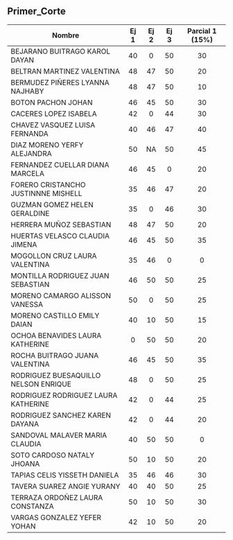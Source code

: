 ## __Primer_Corte__ 

| Nombre                                    | Ej 1 | Ej 2 | Ej 3 | Parcial 1 (15%) |
|-------------------------------------------|:---:|:---:|:---:|:----------------:|
| BEJARANO BUITRAGO KAROL DAYAN             | 40  |  0  | 50  |        30        |
| BELTRAN MARTINEZ VALENTINA                | 48  | 47  | 50  |        20        |
| BERMUDEZ PIÑERES LYANNA NAJHABY           | 48  | 47  | 50  |        10        |
| BOTON PACHON JOHAN                        | 46  | 45  | 50  |        30        |
| CACERES LOPEZ ISABELA                     | 42  |  0  | 44  |        30        |
| CHAVEZ VASQUEZ LUISA FERNANDA             | 40  | 46  | 47  |        40        |
| DIAZ MORENO YERFY ALEJANDRA               | 50  | NA  | 50  |        45        |
| FERNANDEZ CUELLAR DIANA MARCELA           | 46  | 45  |  0  |        20        |
| FORERO CRISTANCHO JUSTINNNE MISHELL       | 35  | 46  | 47  |        20        |
| GUZMAN GOMEZ HELEN GERALDINE              | 35  |  0  | 46  |        30        |
| HERRERA MUÑOZ SEBASTIAN                   | 48  | 47  | 50  |        20        |
| HUERTAS VELASCO CLAUDIA JIMENA            | 46  | 45  | 50  |        35        |
| MOGOLLON CRUZ LAURA VALENTINA             | 35  | 46  |  0  |         0        |
| MONTILLA RODRIGUEZ JUAN SEBASTIAN         | 46  | 50  | 50  |        25        |
| MORENO CAMARGO ALISSON VANESSA            | 50  |  0  | 50  |        25        |
| MORENO CASTILLO EMILY DAIAN               | 40  | 10  | 50  |        15        |
| OCHOA BENAVIDES LAURA KATHERINE           |  0  | 50  | 50  |        20        |
| ROCHA BUITRAGO JUANA VALENTINA            | 46  | 45  | 50  |        35        |
| RODRIGUEZ BUESAQUILLO NELSON ENRIQUE      | 48  |  0  | 50  |        25        |
| RODRIGUEZ RODRIGUEZ LAURA KATHERINE       | 42  |  0  | 44  |        25        |
| RODRIGUEZ SANCHEZ KAREN DAYANA            | 42  |  0  | 44  |        20        |
| SANDOVAL MALAVER MARIA CLAUDIA            | 40  | 50  | 50  |         0        |
| SOTO CARDOSO NATALY JHOANA                | 50  | 10  | 50  |        20        |
| TAPIAS CELIS YISSETH DANIELA              | 35  | 46  | 46  |        30        |
| TAVERA SUAREZ ANGIE YURANY                | 40  | 40  | 50  |        25        |
| TERRAZA ORDOÑEZ LAURA CONSTANZA           | 50  | 10  | 50  |        30        |
| VARGAS GONZALEZ YEFER YOHAN               | 42  | 10  | 50  |        20        |
